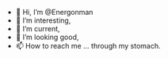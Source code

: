 - 👋 Hi, I’m @Energonman
- 👀 I’m interesting,
- 🌱 I’m current,
- 💞️ I’m looking good,
- 📫 How to reach me ... through my stomach.

<!---
Energonman/Energonman is a ✨ special ✨ repository because its `README.md` (this file) appears on your GitHub profile.
You can click the Preview link to take a look at your changes.
--->
